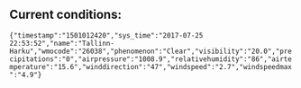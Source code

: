 ## Current conditions: 
 ``` {"timestamp":"1501012420","sys_time":"2017-07-25 22:53:52","name":"Tallinn-Harku","wmocode":"26038","phenomenon":"Clear","visibility":"20.0","precipitations":"0","airpressure":"1008.9","relativehumidity":"86","airtemperature":"15.6","winddirection":"47","windspeed":"2.7","windspeedmax":"4.9"} ```
